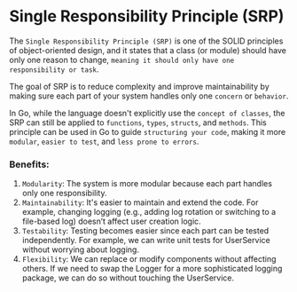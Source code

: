 # Single Responsibility Principle (SRP)

The `Single Responsibility Principle (SRP)` is one of the SOLID principles of object-oriented design, and it states that a class (or module) should have only one reason to change, `meaning it should only have one responsibility or task`.

The goal of SRP is to reduce complexity and improve maintainability by making sure each part of your system handles only one `concern` or `behavior`.

In Go, while the language doesn't explicitly use the `concept of classes`, the SRP can still be applied to `functions`, `types`, `structs`, and `methods`. This principle can be used in Go to guide `structuring your code`, making it more `modular`, `easier to test`, and `less prone to errors`.

### Benefits:

1. `Modularity`: The system is more modular because each part handles only one responsibility.
2. `Maintainability`: It's easier to maintain and extend the code. For example, changing logging (e.g., adding log rotation or switching to a file-based log) doesn’t affect user creation logic.
3. `Testability`: Testing becomes easier since each part can be tested independently. For example, we can write unit tests for UserService without worrying about logging.
4. `Flexibility`: We can replace or modify components without affecting others. If we need to swap the Logger for a more sophisticated logging package, we can do so without touching the UserService.
